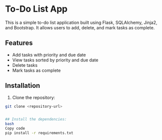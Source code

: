 # To-Do List App

This is a simple to-do list application built using Flask, SQLAlchemy, Jinja2, and Bootstrap. It allows users to add, delete, and mark tasks as complete.

## Features

- Add tasks with priority and due date
- View tasks sorted by priority and due date
- Delete tasks
- Mark tasks as complete

## Installation

1. Clone the repository:

```bash
git clone <repository-url>


## Install the dependencies:
bash
Copy code
pip install -r requirements.txt
